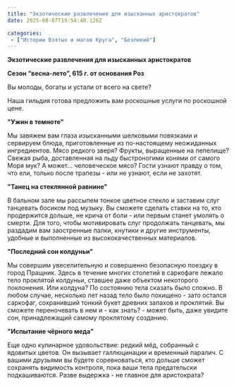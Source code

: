 ```yaml
---
title: "Экзотические развлечения для изысканных аристократов"
date: 2025-08-07T19:54:40.126Z

categories:
 - ["Истории Взятых и магов Круга", "Безликий"]
---
```


**Экзотические развлечения для изысканных аристократов**

**Сезон “весна-лето”, 615 г. от основания Роз**

Вы молоды, богаты и устали от всего на свете?

Наша гильдия готова предложить вам роскошные услуги по роскошной цене.

**"Ужин в темноте"**

Мы завяжем вам глаза изысканными шелковыми повязками и сервируем блюда,
приготовленные из по-настоящему неожиданных ингредиентов. Мясо редкого
зверя? Фрукты, выращенные на пепелище? Свежая рыба, доставленная на льду
быстроногими конями от самого Моря мук? А может… человеческое мясо?
Гости узнают правду о том, что ели, только после трапезы - или не
узнают, если не захотят.

**"Танец на стеклянной равнине"**

В бальном зале мы рассыпем тонкое цветное стекло и заставим слуг
танцевать босиком под музыку. Вы сможете сделать ставки на то, кто
продержится дольше, не крича от боли - или первым станет умолять о
смерти. Для того, чтобы мотивировать слуг продолжать танцевать, мы
раздадим вам заостренные палки, кнутики и другие инструменты, удобные и
выполненные из высококачественных материалов.

**"Последний сон колдуньи"**

Мы совершим увеселительную и совершенно безопасную поездку в город
Пращник. Здесь в течение многих столетий в саркофаге лежало тело
проклятой колдуньи, ставшее даже объектом некоторого поклонения. Или
колдуна? По состоянию тела сказать было сложно. В любом случае,
несколько лет назад тело было похищено - зато остался саркофаг,
сохранивший тонкий букет древних запахов и проклятий. Вы сможете
переночевать в нем и - как знать? - может быть, даже увидите сон,
принадлежащий самому проклятому созданию.

**"Испытание чёрного меда"**

Еще одно кулинарное удовольствие: редкий мёд, собранный с ядовитых
цветов. Он вызывает галлюцинации и временный паралич. С вашими друзьями
вы будете соревноваться, кто дольше сможет сохранять видимость контроля,
пока ваши тела предательски подкашиваются. Разве выдержка - не главное
для аристократа?
